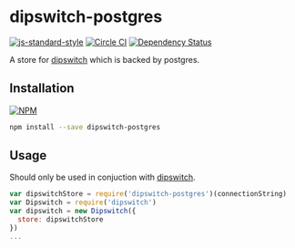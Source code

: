 dipswitch-postgres
===============
[![js-standard-style](https://img.shields.io/badge/code%20style-standard-brightgreen.svg?style=flat)](https://github.com/feross/standard)
[![Circle CI](https://circleci.com/gh/lanetix/node-dipswitch-postgres.svg?style=svg)](https://circleci.com/gh/lanetix/node-dipswitch-postgres)
[![Dependency Status](https://david-dm.org/lanetix/node-dipswitch-postgres.svg)](https://david-dm.org/lanetix/node-dipswitch-postgres)


A store for [dipswitch](https://www.npmjs.com/package/dipswitch) which is backed by postgres.

Installation
------------

[![NPM](https://nodei.co/npm/dipswitch-postgres.png?downloads=true&stars=true)](https://nodei.co/npm/dipswitch-postgres/)
```bash
npm install --save dipswitch-postgres
```

Usage
-----

Should only be used in conjuction with [dipswitch](https://www.npmjs.com/package/dipswitch).
```javascript
var dipswitchStore = require('dipswitch-postgres')(connectionString)
var Dipswitch = require('dipswitch')
var dipswitch = new Dipswitch({
  store: dipswitchStore
})
...
```
